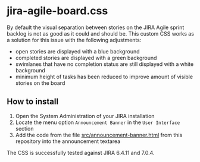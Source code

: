 # jira-agile-board.css

By default the visual separation between stories on the JIRA Agile sprint backlog is not as good as it could and should be. This custom CSS works as a solution for this issue with the following adjustments:

* open stories are displayed with a blue background
* completed stories are displayed with a green background
* swimlanes that have no completion status are still displayed with a white background
* minimum height of tasks has been reduced to improve amount of visible stories on the board

## How to install

1. Open the System Administration of your JIRA installation
2. Locate the menu option `Announcement Banner` in the `User Interface` section
3. Add the code from the file [src/announcement-banner.html](src/announcement-banner.html) from this repository into the announcement textarea

The CSS is successfully tested against JIRA 6.4.11 and 7.0.4.
